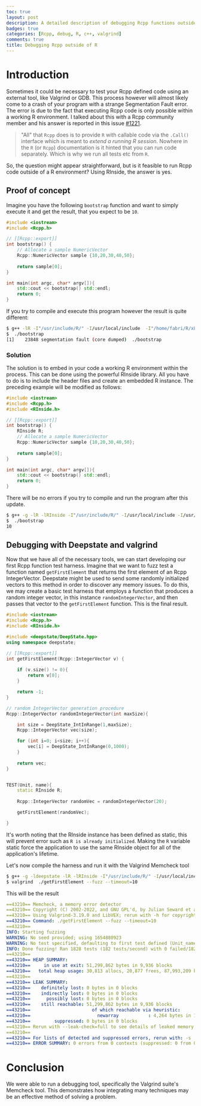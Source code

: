 ```yaml
---
toc: true
layout: post
description: A detailed description of debugging Rcpp functions outside of the R environment using Valgrind
badges: true
categories: [Rcpp, debug, R, c++, valgrind]
comments: true
title: Debugging Rcpp outside of R
---
```


# Introduction
Sometimes it could be necessary to test your Rcpp defined code using an external tool, like Valgrind or GDB. This process however will almost likely come to a crash of your program with a strange Segmentation Fault error. The error is due to the fact that executing Rcpp code is only possible within a working R environment. I talked about this with a Rcpp community member and his answer is reported in this issue [#1221](https://github.com/RcppCore/Rcpp/issues/1221).

> "All" that `Rcpp` does is to provide `R` with callable code via the `.Call()` interface which is meant to _extend a running R session_. Nowhere in the `R` (or `Rcpp`) documentation is it hinted that you can run code separately. Which is why we run all tests etc from `R`.

So, the question might appear straightforward, but is it feasible to run Rcpp code outside of a R environment?
Using RInside, the answer is yes. 

## Proof of concept
Imagine you have the following `bootstrap` function and want to simply execute it and get the result, that you expect to be `10`.
```c++
#include <iostream>
#include <Rcpp.h>

// [[Rcpp::export]]
int bootstrap() {
    // Allocate a sample NumericVector
    Rcpp::NumericVector sample {10,20,30,40,50};
    
    return sample[0];
}

int main(int argc, char* argv[]){
    std::cout << bootstrap() std::endl;
    return 0;
}
```

If you try to compile and execute this program however the result is quite different:
```bash
$ g++ -lR -I"/usr/include/R/" -I/usr/local/include  -I"/home/fabri/R/x86_64-pc-linux-gnu-library/4.2/Rcpp/include" -L/usr/lib64/R/lib -o bootstrap bootstrap.cpp
$  ./bootstrap
[1]    23848 segmentation fault (core dumped)  ./bootstrap
```

### Solution
The solution is to embed in your code a working R environment within the process. This can be done using the powerful RInside library. All you have to do is to include the header files and create an embedded R instance. The preceding example will be modified as follows: 
```c++
#include <iostream>
#include <Rcpp.h>
#include <RInside.h>

// [[Rcpp::export]]
int bootstrap() {
    RInside R;
    // Allocate a sample NumericVector
    Rcpp::NumericVector sample {10,20,30,40,50};
    
    return sample[0];
}

int main(int argc, char* argv[]){
    std::cout << bootstrap() std::endl;
    return 0;
}
```

There will be no errors if you try to compile and run the program after this update. 
```bash
$ g++ -g -lR -lRInside -I"/usr/include/R/" -I/usr/local/include -I/usr/lib/R/library/RInside/include -I"/home/fabri/R/x86_64-pc-linux-gnu-library/4.2/Rcpp/include" -L/usr/lib/R/library/RInside/lib -Wl,-rpath=/usr/lib/R/library/RInside/lib -L/usr/lib64/R/lib -o bootstrap bootstrap.cpp
$  ./bootstrap
10
``` 


## Debugging with Deepstate and valgrind 
Now that we have all of the necessary tools, we can start developing our first Rcpp function test harness. Imagine that we want to fuzz test a function named `getFirstElement` that returns the first element of an Rcpp IntegerVector. Deepstate might be used to send some randomly initialized vectors to this method in order to discover any memory issues. To do this, we may create a basic test harness that employs a function that produces a random integer vector, in this instance `randomIntegerVector`, and then passes that vector to the `getFirstElement` function. This is the final result.
```c++
#include <iostream>
#include <Rcpp.h>
#include <RInside.h>

#include <deepstate/DeepState.hpp>
using namespace deepstate;

// [[Rcpp::export]]
int getFirstElement(Rcpp::IntegerVector v) {
    
    if (v.size() != 0){
        return v[0];
    }

    return -1;
}

// random IntegerVector generation procedure
Rcpp::IntegerVector randomIntegerVector(int maxSize){

    int size = DeepState_IntInRange(1,maxSize);
    Rcpp::IntegerVector vec(size);

    for (int i=0; i<size; i++){
        vec[i] = DeepState_IntInRange(0,1000);
    }
  
    return vec;
}


TEST(Unit, name){
    static RInside R;
    
    Rcpp::IntegerVector randomVec = randomIntegerVector(20);

    getFirstElement(randomVec);

}
```

It's worth noting that the RInside instance has been defined as static, this will prevent error such as `R is already initialized`. Making the `R` variable static force the application to use the same RInside object for all of the application's lifetime.

Let's now compile the harness and run it with the Valgrind Memcheck tool
```bash
$ g++ -g -ldeepstate -lR -lRInside -I"/usr/include/R/" -I/usr/local/include -I/usr/lib/R/library/RInside/include -I"/home/fabri/R/x86_64-pc-linux-gnu-library/4.2/Rcpp/include" -L/usr/lib/R/library/RInside/lib -Wl,-rpath=/usr/lib/R/library/RInside/lib -L/usr/lib64/R/lib -o getFirstElement getFirstElement.cpp
$ valgrind  ./getFirstElement --fuzz --timeout=10
```

This will be the result
```yaml
==43210== Memcheck, a memory error detector
==43210== Copyright (C) 2002-2022, and GNU GPL'd, by Julian Seward et al.
==43210== Using Valgrind-3.19.0 and LibVEX; rerun with -h for copyright info
==43210== Command: ./getFirstElement --fuzz --timeout=10
==43210== 
INFO: Starting fuzzing
WARNING: No seed provided; using 1654880923
WARNING: No test specified, defaulting to first test defined (Unit_name)
INFO: Done fuzzing! Ran 1828 tests (182 tests/second) with 0 failed/1828 passed/0 abandoned tests
==43210== 
==43210== HEAP SUMMARY:
==43210==     in use at exit: 51,299,862 bytes in 9,936 blocks
==43210==   total heap usage: 30,813 allocs, 20,877 frees, 87,993,209 bytes allocated
==43210== 
==43210== LEAK SUMMARY:
==43210==    definitely lost: 0 bytes in 0 blocks
==43210==    indirectly lost: 0 bytes in 0 blocks
==43210==      possibly lost: 0 bytes in 0 blocks
==43210==    still reachable: 51,299,862 bytes in 9,936 blocks
==43210==                       of which reachable via heuristic:
==43210==                         newarray           : 4,264 bytes in 1 blocks
==43210==         suppressed: 0 bytes in 0 blocks
==43210== Rerun with --leak-check=full to see details of leaked memory
==43210== 
==43210== For lists of detected and suppressed errors, rerun with: -s
==43210== ERROR SUMMARY: 0 errors from 0 contexts (suppressed: 0 from 0)
```

# Conclusion
We were able to run a debugging tool, specifically the Valgrind suite's Memcheck tool. This demonstrates how integrating many techniques may be an effective method of solving a problem. 